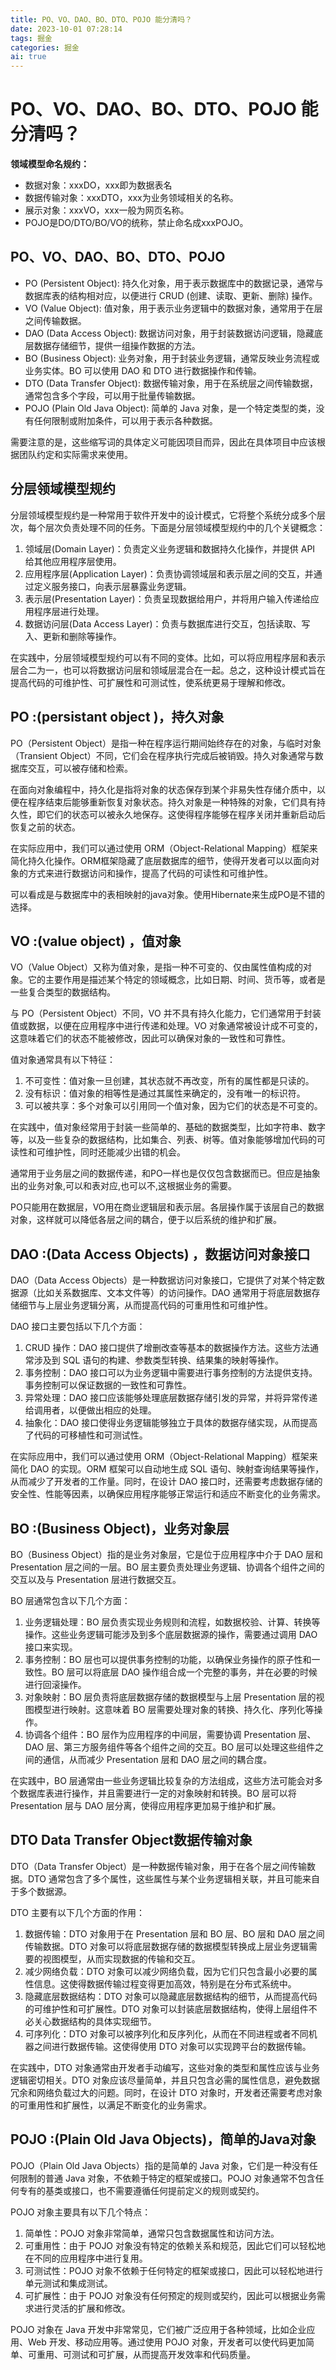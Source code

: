```yaml
---
title: PO、VO、DAO、BO、DTO、POJO 能分清吗？
date: 2023-10-01 07:28:14
tags: 掘金
categories: 掘金
ai: true
---
```




# PO、VO、DAO、BO、DTO、POJO 能分清吗？

**领域模型命名规约：**

- 数据对象：xxxDO，xxx即为数据表名
- 数据传输对象：xxxDTO，xxx为业务领域相关的名称。
- 展示对象：xxxVO，xxx一般为网页名称。
- POJO是DO/DTO/BO/VO的统称，禁止命名成xxxPOJO。

## PO、VO、DAO、BO、DTO、POJO

- PO (Persistent Object): 持久化对象，用于表示数据库中的数据记录，通常与数据库表的结构相对应，以便进行 CRUD (创建、读取、更新、删除) 操作。
- VO (Value Object): 值对象，用于表示业务逻辑中的数据对象，通常用于在层之间传输数据。
- DAO (Data Access Object): 数据访问对象，用于封装数据访问逻辑，隐藏底层数据存储细节，提供一组操作数据的方法。
- BO (Business Object): 业务对象，用于封装业务逻辑，通常反映业务流程或业务实体。BO 可以使用 DAO 和 DTO 进行数据操作和传输。
- DTO (Data Transfer Object): 数据传输对象，用于在系统层之间传输数据，通常包含多个字段，可以用于批量传输数据。
- POJO (Plain Old Java Object): 简单的 Java 对象，是一个特定类型的类，没有任何限制或附加条件，可以用于表示各种数据。

需要注意的是，这些缩写词的具体定义可能因项目而异，因此在具体项目中应该根据团队约定和实际需求来使用。

## 分层领域模型规约

分层领域模型规约是一种常用于软件开发中的设计模式，它将整个系统分成多个层次，每个层次负责处理不同的任务。下面是分层领域模型规约中的几个关键概念：

1. 领域层(Domain Layer)：负责定义业务逻辑和数据持久化操作，并提供 API 给其他应用程序层使用。
2. 应用程序层(Application Layer)：负责协调领域层和表示层之间的交互，并通过定义服务接口，向表示层暴露业务逻辑。
3. 表示层(Presentation Layer)：负责呈现数据给用户，并将用户输入传递给应用程序层进行处理。
4. 数据访问层(Data Access Layer)：负责与数据库进行交互，包括读取、写入、更新和删除等操作。

在实践中，分层领域模型规约可以有不同的变体。比如，可以将应用程序层和表示层合二为一，也可以将数据访问层和领域层混合在一起。总之，这种设计模式旨在提高代码的可维护性、可扩展性和可测试性，使系统更易于理解和修改。

## PO :(persistant object )，持久对象

PO（Persistent Object）是指一种在程序运行期间始终存在的对象，与临时对象（Transient Object）不同，它们会在程序执行完成后被销毁。持久对象通常与数据库交互，可以被存储和检索。

在面向对象编程中，持久化是指将对象的状态保存到某个非易失性存储介质中，以便在程序结束后能够重新恢复对象状态。持久对象是一种特殊的对象，它们具有持久性，即它们的状态可以被永久地保存。这使得程序能够在程序关闭并重新启动后恢复之前的状态。

在实际应用中，我们可以通过使用 ORM（Object-Relational Mapping）框架来简化持久化操作。ORM框架隐藏了底层数据库的细节，使得开发者可以以面向对象的方式来进行数据访问和操作，提高了代码的可读性和可维护性。

可以看成是与数据库中的表相映射的java对象。使用Hibernate来生成PO是不错的选择。

## VO :(value object) ，值对象

VO（Value Object）又称为值对象，是指一种不可变的、仅由属性值构成的对象。它的主要作用是描述某个特定的领域概念，比如日期、时间、货币等，或者是一些复合类型的数据结构。

与 PO（Persistent Object）不同，VO 并不具有持久化能力，它们通常用于封装值或数据，以便在应用程序中进行传递和处理。VO 对象通常被设计成不可变的，这意味着它们的状态不能被修改，因此可以确保对象的一致性和可靠性。

值对象通常具有以下特征：

1. 不可变性：值对象一旦创建，其状态就不再改变，所有的属性都是只读的。
2. 没有标识：值对象的相等性是通过其属性来确定的，没有唯一的标识符。
3. 可以被共享：多个对象可以引用同一个值对象，因为它们的状态是不可变的。

在实践中，值对象经常用于封装一些简单的、基础的数据类型，比如字符串、数字等，以及一些复杂的数据结构，比如集合、列表、树等。值对象能够增加代码的可读性和可维护性，同时还能减少出错的机会。

通常用于业务层之间的数据传递，和PO一样也是仅仅包含数据而已。但应是抽象出的业务对象,可以和表对应,也可以不,这根据业务的需要。

PO只能用在数据层，VO用在商业逻辑层和表示层。各层操作属于该层自己的数据对象，这样就可以降低各层之间的耦合，便于以后系统的维护和扩展。

## DAO :(Data Access Objects) ，数据访问对象接口

DAO（Data Access Objects）是一种数据访问对象接口，它提供了对某个特定数据源（比如关系数据库、文本文件等）的访问操作。DAO 通常用于将底层数据存储细节与上层业务逻辑分离，从而提高代码的可重用性和可维护性。

DAO 接口主要包括以下几个方面：

1. CRUD 操作：DAO 接口提供了增删改查等基本的数据操作方法。这些方法通常涉及到 SQL 语句的构建、参数类型转换、结果集的映射等操作。
2. 事务控制：DAO 接口可以为业务逻辑中需要进行事务控制的方法提供支持。事务控制可以保证数据的一致性和可靠性。
3. 异常处理：DAO 接口应该能够处理底层数据存储引发的异常，并将异常传递给调用者，以便做出相应的处理。
4. 抽象化：DAO 接口使得业务逻辑能够独立于具体的数据存储实现，从而提高了代码的可移植性和可测试性。

在实际应用中，我们可以通过使用 ORM（Object-Relational Mapping）框架来简化 DAO 的实现。ORM 框架可以自动地生成 SQL 语句、映射查询结果等操作，从而减少了开发者的工作量。同时，在设计 DAO 接口时，还需要考虑数据存储的安全性、性能等因素，以确保应用程序能够正常运行和适应不断变化的业务需求。

## BO :(Business Object)，业务对象层

BO（Business Object）指的是业务对象层，它是位于应用程序中介于 DAO 层和 Presentation 层之间的一层。BO 层主要负责处理业务逻辑、协调各个组件之间的交互以及与 Presentation 层进行数据交互。

BO 层通常包含以下几个方面：

1. 业务逻辑处理：BO 层负责实现业务规则和流程，如数据校验、计算、转换等操作。这些业务逻辑可能涉及到多个底层数据源的操作，需要通过调用 DAO 接口来实现。
2. 事务控制：BO 层也可以提供事务控制的功能，以确保业务操作的原子性和一致性。BO 层可以将底层 DAO 操作组合成一个完整的事务，并在必要的时候进行回滚操作。
3. 对象映射：BO 层负责将底层数据存储的数据模型与上层 Presentation 层的视图模型进行映射。这意味着 BO 层需要处理对象的转换、持久化、序列化等操作。
4. 协调各个组件：BO 层作为应用程序的中间层，需要协调 Presentation 层、DAO 层、第三方服务组件等各个组件之间的交互。BO 层可以处理这些组件之间的通信，从而减少 Presentation 层和 DAO 层之间的耦合度。

在实践中，BO 层通常由一些业务逻辑比较复杂的方法组成，这些方法可能会对多个数据库表进行操作，并且需要进行一定的对象映射和转换。BO 层可以将 Presentation 层与 DAO 层分离，使得应用程序更加易于维护和扩展。

## DTO Data Transfer Object数据传输对象

DTO（Data Transfer Object）是一种数据传输对象，用于在各个层之间传输数据。DTO 通常包含了多个属性，这些属性与某个业务逻辑相关联，并且可能来自于多个数据源。

DTO 主要有以下几个方面的作用：

1. 数据传输：DTO 对象用于在 Presentation 层和 BO 层、BO 层和 DAO 层之间传输数据。DTO 对象可以将底层数据存储的数据模型转换成上层业务逻辑需要的视图模型，从而实现数据的传输和交互。
2. 减少网络负载：DTO 对象可以减少网络负载，因为它们只包含最小必要的属性信息。这使得数据传输过程变得更加高效，特别是在分布式系统中。
3. 隐藏底层数据结构：DTO 对象可以隐藏底层数据结构的细节，从而提高代码的可维护性和可扩展性。DTO 对象可以封装底层数据结构，使得上层组件不必关心数据结构的具体实现细节。
4. 可序列化：DTO 对象可以被序列化和反序列化，从而在不同进程或者不同机器之间进行数据传输。这使得使用 DTO 对象可以实现跨平台的数据传输。

在实践中，DTO 对象通常由开发者手动编写，这些对象的类型和属性应该与业务逻辑密切相关。DTO 对象应该尽量简单，并且只包含必需的属性信息，避免数据冗余和网络负载过大的问题。同时，在设计 DTO 对象时，开发者还需要考虑对象的可重用性和扩展性，以满足不断变化的业务需求。

## POJO :(Plain Old Java Objects)，简单的Java对象

POJO（Plain Old Java Objects）指的是简单的 Java 对象，它们是一种没有任何限制的普通 Java 对象，不依赖于特定的框架或接口。POJO 对象通常不包含任何专有的基类或接口，也不需要遵循任何提前定义的规则或契约。

POJO 对象主要具有以下几个特点：

1. 简单性：POJO 对象非常简单，通常只包含数据属性和访问方法。
2. 可重用性：由于 POJO 对象没有特定的依赖关系和规范，因此它们可以轻松地在不同的应用程序中进行复用。
3. 可测试性：POJO 对象不依赖于任何特定的框架或接口，因此可以轻松地进行单元测试和集成测试。
4. 可扩展性：由于 POJO 对象没有任何预定的规则或契约，因此可以根据业务需求进行灵活的扩展和修改。

POJO 对象在 Java 开发中非常常见，它们被广泛应用于各种领域，比如企业应用、Web 开发、移动应用等。通过使用 POJO 对象，开发者可以使代码更加简单、可重用、可测试和可扩展，从而提高开发效率和代码质量。

